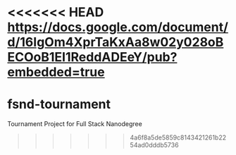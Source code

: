 <<<<<<< HEAD
https://docs.google.com/document/d/16IgOm4XprTaKxAa8w02y028oBECOoB1EI1ReddADEeY/pub?embedded=true
=======
# fsnd-tournament
Tournament Project for Full Stack Nanodegree
>>>>>>> 4a6f8a5de5859c8143421261b2254ad0dddb5736
